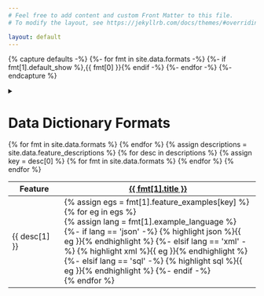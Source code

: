 ```yaml
---
# Feel free to add content and custom Front Matter to this file.
# To modify the layout, see https://jekyllrb.com/docs/themes/#overriding-theme-defaults

layout: default
---
```


{% capture defaults -%}
 {%- for fmt in site.data.formats -%}
  {%- if fmt[1].default_show %},{{ fmt[0] }}{% endif -%}
 {%- endfor -%}
{%- endcapture %}

<details data-default-formats="{{ defaults | remove_first: "," }}">
  <summary>
    <h1>Data Dictionary Formats</h1>
  </summary>
  <div class="switch-container" id="format-switches">
    {% for fmt in site.data.formats %}
      <div class="switch-wrapper">
        <label class="switch">
          <input class="format-switch" type="checkbox" id="switch-{{ fmt[0] }}" data-col="{{ forloop.index }}" checked>
          <span class="slider"></span>
        </label>
        <label for="switch-{{ fmt[0] }}" class="switch-label">{{ fmt[1].title }}</label>
      </div>
    {% endfor %}
  </div>
</details>

<div class="datatable-container">
  <div class="datatable-content">
    <table class="datatable">
      <thead>
        <tr>
          <th width="90">Feature</th>
          {% for fmt in site.data.formats %}
            <th><a target="_blank" href="{{ fmt[1].url }}"
              >{{ fmt[1].title }}</a></th>
          {% endfor %}
        </tr>
      </thead>
      <tbody>
        {% assign descriptions = site.data.feature_descriptions %}
        {% for desc in descriptions %}
          {% assign key = desc[0] %}
          <tr>
            <td width="90"><div class="desc-example">{{ desc[1] }}</div></td>
            {% for fmt in site.data.formats %}
              <td>
                {% assign egs = fmt[1].feature_examples[key] %}
                {% for eg in egs %}
                  <div class="example">
                    {% assign lang = fmt[1].example_language %}
                    {%- if lang == 'json' -%}
                      {% highlight json %}{{ eg }}{% endhighlight %}
                    {%- elsif lang == 'xml' -%}
                      {% highlight xml %}{{ eg }}{% endhighlight %}
                    {%- elsif lang == 'sql' -%}
                      {% highlight sql %}{{ eg }}{% endhighlight %}
                    {%- endif -%}
                  </div>
                {% endfor %}
              </td>
            {% endfor %}
          </tr>
        {% endfor %}
      </tbody>
    </table>
  </div>
</div>

